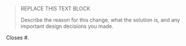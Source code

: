 > REPLACE THIS TEXT BLOCK
>
> Describe the reason for this change, what the solution is, and any
> important design decisions you made.

Closes #<issue number here>.
